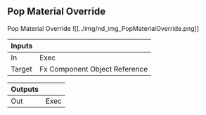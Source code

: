## Pop Material Override
Pop Material Override
![[../img/nd_img_PopMaterialOverride.png]]

|Inputs||
|--|--|
| In | Exec |
| Target | Fx Component Object Reference |

|Outputs||
|--|--|
| Out | Exec |
